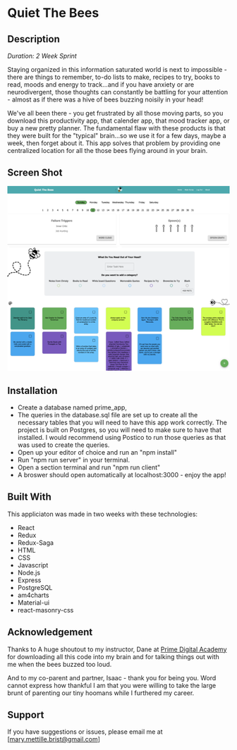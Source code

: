 # Quiet The Bees

## Description

_Duration: 2 Week Sprint_

Staying organized in this information saturated world is next to
impossible - there are things to remember, to-do lists to make, recipes
to try, books to read, moods and energy to track...and if you have
anxiety or are neurodivergent, those thoughts can constantly be battling
for your attention - almost as if there was a hive of bees buzzing
noisily in your head!

We've all been there - you get frustrated by all those moving parts, so
you download this productivity app, that calender app, that mood tracker
app, or buy a new pretty planner. The fundamental flaw with these
products is that they were built for the "typical" brain...so we use it
for a few days, maybe a week, then forget about it. This app solves that
problem by providing one centralized location for all the those bees
flying around in your brain.

## Screen Shot
![Image of the Header of the app - includes a the date and two boxes side by side that list out the user's failure triggers and daily spoon count](./Header.png)
![Image of the Brain Dump Screen where there is a box to enter things you do not want to forget with bees flying around the page](./Brain_Dump.png)

## Installation

- Create a database named prime_app,
- The queries in the database.sql file are set up to create all the necessary tables that you will need to have this app work correctly. The project is built on Postgres, so you will need to make sure to have that installed. I would recommend using Postico to run those queries as that was used to create the queries.
- Open up your editor of choice and run an "npm install"
- Run "npm run server" in your terminal.
- Open a section terminal and run "npm run client"
- A broswer should open automatically at localhost:3000 - enjoy the app!
## Built With

This appliciaton was made in two weeks with these technologies:
- React
- Redux
- Redux-Saga
- HTML
- CSS
- Javascript
- Node.js
- Express
- PostgreSQL
- am4charts
- Material-ui
- react-masonry-css

## Acknowledgement
Thanks to A huge shoutout to my instructor, Dane at [Prime Digital Academy](www.primeacademy.io) for downloading all this code into my brain and for talking things out with me when the bees buzzed too loud.

And to my co-parent and partner, Isaac - thank you for being you. Word cannot express how thankful I am that you were willing to take the large brunt of parenting our tiny hoomans while I furthered my career.

## Support
If you have suggestions or issues, please email me at [mary.mettille.brist@gmail.com]
